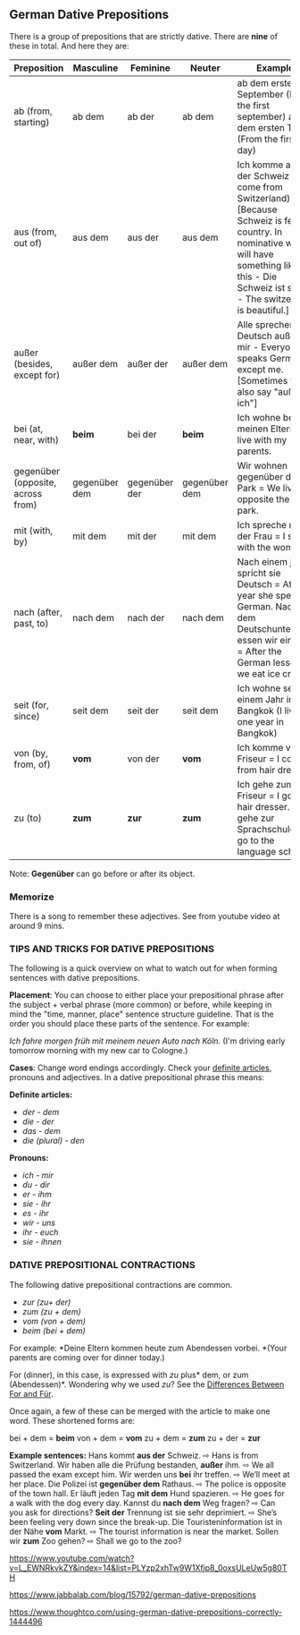 ## German Dative Prepositions

There is a group of prepositions that are strictly dative. There are **nine** of these in total. And here they are:

| Preposition                       | Masculine     | Feminine      | Neuter        | Example                                  |
| --------------------------------- | ------------- | ------------- | ------------- | ---------------------------------------- |
| ab (from, starting)               | ab dem        | ab der        | ab dem        | ab dem ersten September (From the first september) ab dem ersten Tag (From the first day) |
| aus (from, out of)                | aus dem       | aus der       | aus dem       | Ich komme aus der Schweiz (I come from Switzerland) [Because Schweiz is female country. In nominative we will have something like this - Die Schweiz ist schön - The switzerland is beautiful.] |
| außer (besides, except for)       | außer dem     | außer der     | außer dem     | Alle sprechen Deutsch außer mir - Everyone speaks German except me. [Sometimes we also say "außer ich"] |
| bei (at, near, with)              | **beim**      | bei der       | **beim**      | Ich wohne bei meinen Eltern = I live with my parents. |
| gegenüber (opposite, across from) | gegenüber dem | gegenüber der | gegenüber dem | Wir wohnen gegenüber dem Park = We live opposite the park. |
| mit (with, by)                    | mit dem       | mit der       | mit dem       | Ich spreche mit der Frau = I speak with the woman. |
| nach (after, past, to)            | nach dem      | nach der      | nach dem      | Nach einem jahr spricht sie Deutsch  = After 1 year she speaks German. Nach dem Deutschunterricht essen wir ein Eis = After the German lessons we eat ice cream. |
| seit (for, since)                 | seit dem      | seit der      | seit dem      | Ich wohne seit einem Jahr in Bangkok (I live one year in Bangkok) |
| von (by, from, of)                | **vom**       | von der       | **vom**       | Ich komme vom Friseur = I come from hair dresser. |
| zu (to)                           | **zum**       | **zur**       | **zum**       | Ich gehe zum Friseur = I go to hair dresser. Ich gehe zur Sprachschule - I go to the language school. |

Note: **Gegenüber** can go before or after its object.

### Memorize

There is a song to remember these adjectives. See from youtube video at around 9 mins.



### TIPS AND TRICKS FOR DATIVE PREPOSITIONS

The following is a quick overview on what to watch out for when forming sentences with dative prepositions.

**Placement**: You can choose to either place your prepositional phrase after the subject + verbal phrase (more common) or before, while keeping in mind the "time, manner, place" sentence structure guideline. That is the order you should place these parts of the sentence. For example: 

*Ich fahre morgen früh mit meinem neuen Auto nach Köln.* (I'm driving early tomorrow morning with my new car to Cologne.)

**Cases**: Change word endings accordingly. Check your [definite articles](https://www.thoughtco.com/definite-articles-in-german-1444442), pronouns and adjectives. In a dative prepositional phrase this means:

**Definite articles:**

- *der - dem*
- *die - der*
- *das - dem*
- *die (plural) - den*

**Pronouns:**

- *ich - mir*
- *du - dir*
- *er - ihm*
- *sie - ihr*
- *es - ihr*
- *wir - uns*
- *ihr - euch*
- *sie - ihnen*

### DATIVE PREPOSITIONAL CONTRACTIONS

The following dative prepositional contractions are common.

- *zur (zu+ der)*
- *zum (zu + dem)*
- *vom (von + dem)*
- *beim (bei + dem)*

For example: *Deine Eltern kommen heute zum Abendessen vorbei. *(Your parents are coming over for dinner today.)

For (dinner), in this case, is expressed with *zu* plus* dem, or zum (Abendessen)*. Wondering why we used *zu*? See the [Differences Between For and Für](https://www.thoughtco.com/difference-between-fur-and-for-1444433).

Once again, a few of these can be merged with the article to make one word. These shortened forms are:

bei + dem = **beim**
von + dem = **vom**
zu + dem = **zum**
zu + der = **zur**

**Example sentences:**
Hans kommt **aus der** Schweiz. ⇨ Hans is from Switzerland.
Wir haben alle die Prüfung bestanden, **außer** ihm. ⇨ We all passed the exam except him.
Wir werden uns **bei** ihr treffen. ⇨ We’ll meet at her place.
Die Polizei ist **gegenüber dem** Rathaus. ⇨ The police is opposite of the town hall.
Er läuft jeden Tag **mit dem** Hund spazieren. ⇨ He goes for a walk with the dog every day.
Kannst du **nach dem** Weg fragen? ⇨ Can you ask for directions?
**Seit der** Trennung ist sie sehr deprimiert. ⇨ She’s been feeling very down since the break-up.
Die Touristeninformation ist in der Nähe **vom** Markt. ⇨ The tourist information is near the market.
Sollen wir **zum** Zoo gehen? ⇨ Shall we go to the zoo?

https://www.youtube.com/watch?v=L_EWNRkvkZY&index=14&list=PLYzp2xhTw9W1Xfjp8_0oxsULeUw5g80TH

https://www.jabbalab.com/blog/15792/german-dative-prepositions

https://www.thoughtco.com/using-german-dative-prepositions-correctly-1444496    

